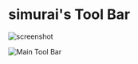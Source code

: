 # simurai's Tool Bar


![screenshot](https://cloud.githubusercontent.com/assets/378023/15313432/34b06afc-1c46-11e6-9e0b-67391a6c3aac.png)




![Main Tool Bar](http://f.cl.ly/items/3B3O471G3h3d0x0l0313/Screenshot-2014-10-22-11.37.54.png)
